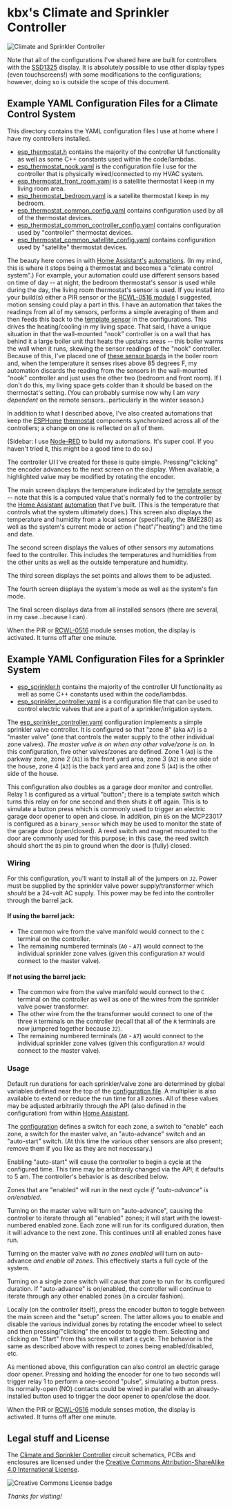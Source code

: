 # kbx's Climate and Sprinkler Controller

![Climate and Sprinkler Controller](https://raw.githubusercontent.com/kbx81/ClimateSprinklerController/master/images/front-small.jpg "Climate and Sprinkler Controller")

Note that all of the configurations I've shared here are built for controllers with the [SSD1325](https://www.adafruit.com/product/2674) display. It is absolutely possible to use other display types (even touchscreens!) with some modifications to the configurations; however, doing so is outside the scope of this document.

## Example YAML Configuration Files for a Climate Control System

This directory contains the YAML configuration files I use at home where I have my controllers installed.

- [esp_thermostat.h](shared/esp_thermostat.h) contains the majority of the controller UI functionality as well as some C++ constants used within the code/lambdas.
- [esp_thermostat_nook.yaml](esp_thermostat_nook.yaml) is the configuration file I use for the controller that is physically wired/connected to my HVAC system.
- [esp_thermostat_front_room.yaml](esp_thermostat_front_room.yaml) is a satellite thermostat I keep in my living room area.
- [esp_thermostat_bedroom.yaml](esp_thermostat_bedroom.yaml) is a satellite thermostat I keep in my bedroom.
- [esp_thermostat_common_config.yaml](shared/esp_thermostat_common_config.yaml) contains configuration used by all of the thermostat devices.
- [esp_thermostat_common_controller_config.yaml](shared/esp_thermostat_common_controller_config.yaml) contains configuration used by "controller" thermostat devices.
- [esp_thermostat_common_satellite_config.yaml](shared/esp_thermostat_common_satellite_config.yaml) contains configuration used by "satellite" thermostat devices.

The beauty here comes in with [Home Assistant's](https://www.home-assistant.io) [automations](https://www.home-assistant.io/docs/automation/). (In my mind, this is where it stops being a thermostat and becomes a "climate control system".) For example, your automation could use different sensors based on time of day -- at night, the bedroom thermostat's sensor is used while during the day, the living room thermostat's sensor is used. If you install into your build(s) either a PIR sensor or the [RCWL-0516 module](https://www.amazon.com/gp/product/B07MTWZDQZ/) I suggested, motion sensing could play a part in this. I have an automation that takes the readings from all of my sensors, performs a simple averaging of them and then feeds this back to the [template sensor](https://esphome.io/components/sensor/template.html) in the configurations. This drives the heating/cooling in my living space. That said, I have a unique situation in that the wall-mounted "nook" controller is on a wall that has behind it a large boiler unit that heats the upstairs areas -- this boiler warms the wall when it runs, skewing the sensor readings of the "nook" controller. Because of this, I've placed one of [these sensor boards](https://github.com/kbx81/TempHumSensWithESP01) in the boiler room and, when the temperature it senses rises above 85 degrees F, my automation discards the reading from the sensors in the wall-mounted "nook" controller and just uses the other two (bedroom and front room). If I don't do this, my living space gets colder than it should be based on the thermostat's setting. (You can probably surmise now why I am _very dependent_ on the remote sensors...particularly in the winter season.)

In addition to what I described above, I've also created automations that keep the [ESPHome](https://esphome.io) [thermostat](https://esphome.io/components/climate/thermostat.html) components synchronized across all of the controllers; a change on one is reflected on all of them.

(Sidebar: I use [Node-RED](https://nodered.org) to build my automations. It's super cool. If you haven't tried it, this might be a good time to do so.)

The controller UI I've created for these is quite simple. Pressing/"clicking" the encoder advances to the next screen on the display. When available, a highlighted value may be modified by rotating the encoder.

The main screen displays the temperature indicated by the [template sensor](https://esphome.io/components/sensor/template.html) -- note that this is a computed value that's normally fed to the controller by the [Home Assistant](https://www.home-assistant.io) [automation](https://www.home-assistant.io/docs/automation/) that I've built. (This is the temperature that controls what the system ultimately does.) This screen also displays the temperature and humidity from a local sensor (specifically, the BME280) as well as the system's current mode or action ("heat"/"heating") and the time and date.

The second screen displays the values of other sensors my automations feed to the controller. This includes the temperatures and humidities from the other units as well as the outside temperature and humidity.

The third screen displays the set points and allows them to be adjusted.

The fourth screen displays the system's mode as well as the system's fan mode.

The final screen displays data from all installed sensors (there are several, in my case...because I can).

When the PIR or [RCWL-0516](https://www.amazon.com/gp/product/B07MTWZDQZ/) module senses motion, the display is activated. It turns off after one minute.

## Example YAML Configuration Files for a Sprinkler System

- [esp_sprinkler.h](shared/esp_sprinkler.h) contains the majority of the controller UI functionality as well as some C++ constants used within the code/lambdas.
- [esp_sprinkler_controller.yaml](esp_sprinkler_controller.yaml) is a configuration file that can be used to control electric valves that are a part of a sprinkler/irrigation system.

The [esp_sprinkler_controller.yaml](esp_sprinkler_controller.yaml) configuration implements a simple sprinkler valve controller. It is configured so that "zone 8" (aka `A7`) is a "master valve" (one that controls the water supply to the other individual zone valves). _The master valve is on when any other valve/zone is on_. In this configuration, five other valves/zones are defined. Zone 1 (`A0`) is the parkway zone, zone 2 (`A1`) is the front yard area, zone 3 (`A2`) is one side of the house, zone 4 (`A3`) is the back yard area and zone 5 (`A4`) is the other side of the house.

This configuration also doubles as a garage door monitor and controller. Relay 1 is configured as a virtual "button"; there is a template switch which turns this relay on for one second and then shuts it off again. This is to simulate a button press which is commonly used to trigger an electric garage door opener to open and close. In addition, pin `B5` on the MCP23017 is configured as a `binary_sensor` which may be used to monitor the state of the garage door (open/closed). A reed switch and magnet mounted to the door are commonly used for this purpose; in this case, the reed switch should short the `B5` pin to ground when the door is (fully) closed.

### Wiring

For this configuration, you'll want to install all of the jumpers on `J2`. Power must be supplied by the sprinkler valve power supply/transformer which _should_ be a 24-volt AC supply. This power may be fed into the controller through the barrel jack.

#### If using the barrel jack:

  - The common wire from the valve manifold would connect to the `C` terminal on the controller.
  - The remaining numbered terminals (`A0` - `A7`) would connect to the individual sprinkler zone valves (given this configuration `A7` would connect to the master valve).

#### If **not** using the barrel jack:

 - The common wire from the valve manifold would connect to the `C` terminal on the controller as well as one of the wires from the sprinkler valve power transformer.
 - The other wire from the the transformer would connect to one of the three `R` terminals on the controller (recall that all of the `R` terminals are now jumpered together because `J2`).
 - The remaining numbered terminals (`A0` - `A7`) would connect to the individual sprinkler zone valves (given this configuration `A7` would connect to the master valve).

### Usage

Default run durations for each sprinkler/valve zone are determined by global variables defined near the top of the [configuration file](esp_sprinkler_controller.yaml). A multiplier is also available to extend or reduce the run time for all zones. All of these values may be adjusted arbitrarily through the API (also defined in the configuration) from within [Home Assistant](https://www.home-assistant.io).

The [configuration](esp_sprinkler_controller.yaml) defines a switch for each zone, a switch to "enable" each zone, a switch for the master valve, an "auto-advance" switch and an "auto-start" switch. (At this time the various other sensors are also present; remove them if you like as they are not necessary.)

Enabling "auto-start" will cause the controller to begin a cycle at the configured time. This time may be arbitrarily changed via the API; it defaults to 5 am. The controller's behavior is as described below.

Zones that are "enabled" will run in the next cycle _if "auto-advance" is on/enabled_.

Turning on the master valve will turn on "auto-advance", causing the controller to iterate through all "enabled" zones; it will start with the lowest-numbered enabled zone. Each zone will run for its configured duration, then it will advance to the next zone. This continues until all enabled zones have run.

Turning on the master valve _with no zones enabled_ will turn on auto-advance _and enable all zones_. This effectively starts a full cycle of the system.

Turning on a single zone switch will cause that zone to run for its configured duration. If "auto-advance" is on/enabled, the controller will continue to iterate through any other enabled zones (in a circular fashion).

Locally (on the controller itself), press the encoder button to toggle between the main screen and the "setup" screen. The latter allows you to enable and disable the various individual zones by rotating the encoder wheel to select and then pressing/"clicking" the encoder to toggle them. Selecting and clicking on "Start" from this screen will start a cycle. The behavior is the same as described above with respect to zones being enabled/disabled, etc.

As mentioned above, this configuration can also control an electric garage door opener. Pressing and holding the encoder for one to two seconds will trigger relay 1 to perform a one-second "pulse", simulating a button press. Its normally-open (NO) contacts could be wired in parallel with an already-installed button used to trigger the door opener to open/close the door.

When the PIR or [RCWL-0516](https://www.amazon.com/gp/product/B07MTWZDQZ/) module senses motion, the display is activated. It turns off after one minute.

## Legal stuff and License

The [Climate and Sprinkler Controller](https://github.com/kbx81/ClimateSprinklerController) circuit schematics, PCBs and enclosures are licensed under the
 [Creative Commons Attribution-ShareAlike 4.0 International License](http://creativecommons.org/licenses/by-sa/4.0/).

![Creative Commons License badge](https://i.creativecommons.org/l/by-sa/4.0/88x31.png)

_Thanks for visiting!_